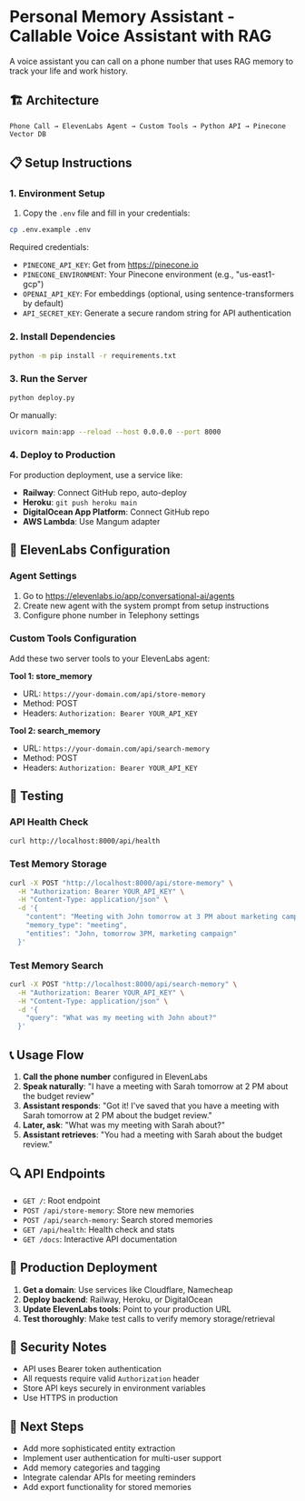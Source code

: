 # Personal Memory Assistant - Callable Voice Assistant with RAG

A voice assistant you can call on a phone number that uses RAG memory to track your life and work history.

## 🏗️ Architecture

```
Phone Call → ElevenLabs Agent → Custom Tools → Python API → Pinecone Vector DB
```

## 📋 Setup Instructions

### 1. Environment Setup

1. Copy the `.env` file and fill in your credentials:
```bash
cp .env.example .env
```

Required credentials:
- `PINECONE_API_KEY`: Get from https://pinecone.io
- `PINECONE_ENVIRONMENT`: Your Pinecone environment (e.g., "us-east1-gcp")
- `OPENAI_API_KEY`: For embeddings (optional, using sentence-transformers by default)
- `API_SECRET_KEY`: Generate a secure random string for API authentication

### 2. Install Dependencies

```bash
python -m pip install -r requirements.txt
```

### 3. Run the Server

```bash
python deploy.py
```

Or manually:
```bash
uvicorn main:app --reload --host 0.0.0.0 --port 8000
```

### 4. Deploy to Production

For production deployment, use a service like:
- **Railway**: Connect GitHub repo, auto-deploy
- **Heroku**: `git push heroku main`
- **DigitalOcean App Platform**: Connect GitHub repo
- **AWS Lambda**: Use Mangum adapter

## 🔧 ElevenLabs Configuration

### Agent Settings
1. Go to https://elevenlabs.io/app/conversational-ai/agents
2. Create new agent with the system prompt from setup instructions
3. Configure phone number in Telephony settings

### Custom Tools Configuration
Add these two server tools to your ElevenLabs agent:

**Tool 1: store_memory**
- URL: `https://your-domain.com/api/store-memory`
- Method: POST
- Headers: `Authorization: Bearer YOUR_API_KEY`

**Tool 2: search_memory** 
- URL: `https://your-domain.com/api/search-memory`
- Method: POST
- Headers: `Authorization: Bearer YOUR_API_KEY`

## 🧪 Testing

### API Health Check
```bash
curl http://localhost:8000/api/health
```

### Test Memory Storage
```bash
curl -X POST "http://localhost:8000/api/store-memory" \
  -H "Authorization: Bearer YOUR_API_KEY" \
  -H "Content-Type: application/json" \
  -d '{
    "content": "Meeting with John tomorrow at 3 PM about marketing campaign",
    "memory_type": "meeting",
    "entities": "John, tomorrow 3PM, marketing campaign"
  }'
```

### Test Memory Search
```bash
curl -X POST "http://localhost:8000/api/search-memory" \
  -H "Authorization: Bearer YOUR_API_KEY" \
  -H "Content-Type: application/json" \
  -d '{
    "query": "What was my meeting with John about?"
  }'
```

## 📞 Usage Flow

1. **Call the phone number** configured in ElevenLabs
2. **Speak naturally**: "I have a meeting with Sarah tomorrow at 2 PM about the budget review"
3. **Assistant responds**: "Got it! I've saved that you have a meeting with Sarah tomorrow at 2 PM about the budget review."
4. **Later, ask**: "What was my meeting with Sarah about?"
5. **Assistant retrieves**: "You had a meeting with Sarah about the budget review."

## 🔍 API Endpoints

- `GET /`: Root endpoint
- `POST /api/store-memory`: Store new memories
- `POST /api/search-memory`: Search stored memories  
- `GET /api/health`: Health check and stats
- `GET /docs`: Interactive API documentation

## 🚀 Production Deployment

1. **Get a domain**: Use services like Cloudflare, Namecheap
2. **Deploy backend**: Railway, Heroku, or DigitalOcean
3. **Update ElevenLabs tools**: Point to your production URL
4. **Test thoroughly**: Make test calls to verify memory storage/retrieval

## 🔐 Security Notes

- API uses Bearer token authentication
- All requests require valid `Authorization` header
- Store API keys securely in environment variables
- Use HTTPS in production

## 🎯 Next Steps

- Add more sophisticated entity extraction
- Implement user authentication for multi-user support
- Add memory categories and tagging
- Integrate calendar APIs for meeting reminders
- Add export functionality for stored memories